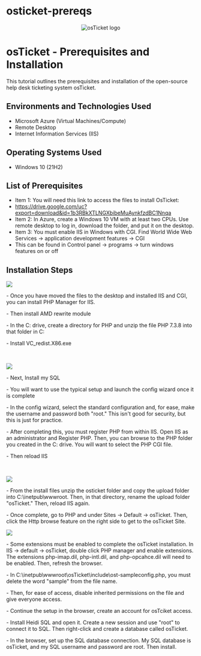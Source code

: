# osticket-prereqs
<p align="center">
<img src="https://i.imgur.com/Clzj7Xs.png" alt="osTicket logo"/>
</p>

<h1>osTicket - Prerequisites and Installation</h1>
This tutorial outlines the prerequisites and installation of the open-source help desk ticketing system osTicket.<br />


<h2>Environments and Technologies Used</h2>

- Microsoft Azure (Virtual Machines/Compute)
- Remote Desktop
- Internet Information Services (IIS)

<h2>Operating Systems Used </h2>

- Windows 10</b> (21H2)

<h2>List of Prerequisites</h2>

- Item 1: You will need this link to access the files to install OsTicket:
-  https://drive.google.com/uc?export=download&id=1b3RBkXTLNGXbibeMuAynkfzdBC1Nnqa
- Item 2: In Azure, create a Windows 10 VM with at least two CPUs. Use remote desktop to log in, download the folder, and put it on the desktop.  
- Item 3: You must enable IIS in Windows with CGI. Find World Wide Web Services -> application development features -> CGI
- This can be found in Control panel -> programs -> turn windows features on or off 

<h2>Installation Steps</h2>

<p>
<img src="https://github.com/user-attachments/assets/b3f57e9d-8a0e-4172-a44f-ea8ddd9952a5"/>
</p>
<p>
- Once you have moved the files to the desktop and installed IIS and CGI, you can install PHP Manager for IIS.
</p>
<p> 
- Then install AMD rewrite module 
</p>
- In the C: drive, create a directory for PHP and unzip the file PHP 7.3.8 into that folder in C: 
</p>
<p>
- Install VC_redist.X86.exe
</p>
<br />

<p>
<img src="https://github.com/user-attachments/assets/0fe7dc26-7281-47c7-bc7d-95c27833d706"/>
</p>
<p>
- Next, Install my SQL 
</p>
<p> 
- You will want to use the typical setup and launch the config wizard once it is complete
</p>
<p> 
- In the config wizard, select the standard configuration and, for ease, make the username and password both "root." This isn't good for security, but this is just for practice. 
</p>
<p>
- After completing this, you must register PHP from within IIS. Open IIS as an administrator and Register PHP. Then, you can browse to the PHP folder you created in the C: drive. You will want to select the PHP CGI file. 
</p>
<p>
- Then reload IIS
</p>
<br />

<p>
<img src="https://github.com/user-attachments/assets/ac2d73f7-ed0b-4d16-902c-37e380af2ec3"/>
</p>
<p> 
- From the install files unzip the osticket folder and copy the upload folder into C:\inetpub\wwwroot. Then, in that directory, rename the upload folder "osTicket." Then, reload IIS again.  
<p>
- Once complete, go to PHP and under Sites -> Default -> osTicket. Then, click the Http browse feature on the right side to get to the osTicket Site. 
</p>
<img src="https://github.com/user-attachments/assets/abb79e81-1d93-42fc-94a3-6a386c9c3faa"/>
<p>
- Some extensions must be enabled to complete the osTicket installation. In IIS -> default -> osTicket, double click PHP manager and enable extensions. The extensions php-imap.dil, php-intl.dil, and php-opcahce.dil will need to be enabled. Then, refresh the browser. 
</p>
<p>
 - In C:\inetpub\wwwroot\osTicket\include\ost-sampleconfig.php, you must delete the word "sample" from the file name.  
</p>
<p>
 - Then, for ease of access, disable inherited permissions on the file and give everyone access.  
</p>
<p>
- Continue the setup in the browser, create an account for osTciket access. 
</p>
<p>
- Install Heidi SQL and open it. Create a new session and use "root" to connect it to SQL. Then right-click and create a database called osTicket.
</p>
<p>
- In the browser, set up the SQL database connection. My SQL database is osTicket, and my SQL username and password are root. Then install.  
</p>
<br />
